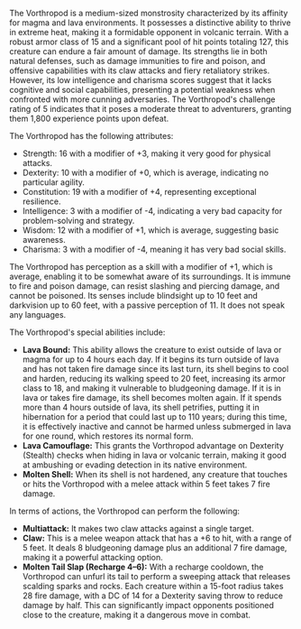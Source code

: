 The Vorthropod is a medium-sized monstrosity characterized by its affinity for magma and lava environments. It possesses a distinctive ability to thrive in extreme heat, making it a formidable opponent in volcanic terrain. With a robust armor class of 15 and a significant pool of hit points totaling 127, this creature can endure a fair amount of damage. Its strengths lie in both natural defenses, such as damage immunities to fire and poison, and offensive capabilities with its claw attacks and fiery retaliatory strikes. However, its low intelligence and charisma scores suggest that it lacks cognitive and social capabilities, presenting a potential weakness when confronted with more cunning adversaries. The Vorthropod's challenge rating of 5 indicates that it poses a moderate threat to adventurers, granting them 1,800 experience points upon defeat.

The Vorthropod has the following attributes: 
- Strength: 16 with a modifier of +3, making it very good for physical attacks.
- Dexterity: 10 with a modifier of +0, which is average, indicating no particular agility.
- Constitution: 19 with a modifier of +4, representing exceptional resilience.
- Intelligence: 3 with a modifier of -4, indicating a very bad capacity for problem-solving and strategy.
- Wisdom: 12 with a modifier of +1, which is average, suggesting basic awareness.
- Charisma: 3 with a modifier of -4, meaning it has very bad social skills.

The Vorthropod has perception as a skill with a modifier of +1, which is average, enabling it to be somewhat aware of its surroundings. It is immune to fire and poison damage, can resist slashing and piercing damage, and cannot be poisoned. Its senses include blindsight up to 10 feet and darkvision up to 60 feet, with a passive perception of 11. It does not speak any languages.

The Vorthropod's special abilities include:
- **Lava Bound:** This ability allows the creature to exist outside of lava or magma for up to 4 hours each day. If it begins its turn outside of lava and has not taken fire damage since its last turn, its shell begins to cool and harden, reducing its walking speed to 20 feet, increasing its armor class to 18, and making it vulnerable to bludgeoning damage. If it is in lava or takes fire damage, its shell becomes molten again. If it spends more than 4 hours outside of lava, its shell petrifies, putting it in hibernation for a period that could last up to 110 years; during this time, it is effectively inactive and cannot be harmed unless submerged in lava for one round, which restores its normal form.
- **Lava Camouflage:** This grants the Vorthropod advantage on Dexterity (Stealth) checks when hiding in lava or volcanic terrain, making it good at ambushing or evading detection in its native environment.
- **Molten Shell:** When its shell is not hardened, any creature that touches or hits the Vorthropod with a melee attack within 5 feet takes 7 fire damage.

In terms of actions, the Vorthropod can perform the following:
- **Multiattack:** It makes two claw attacks against a single target.
- **Claw:** This is a melee weapon attack that has a +6 to hit, with a range of 5 feet. It deals 8 bludgeoning damage plus an additional 7 fire damage, making it a powerful attacking option.
- **Molten Tail Slap (Recharge 4–6):** With a recharge cooldown, the Vorthropod can unfurl its tail to perform a sweeping attack that releases scalding sparks and rocks. Each creature within a 15-foot radius takes 28 fire damage, with a DC of 14 for a Dexterity saving throw to reduce damage by half. This can significantly impact opponents positioned close to the creature, making it a dangerous move in combat.